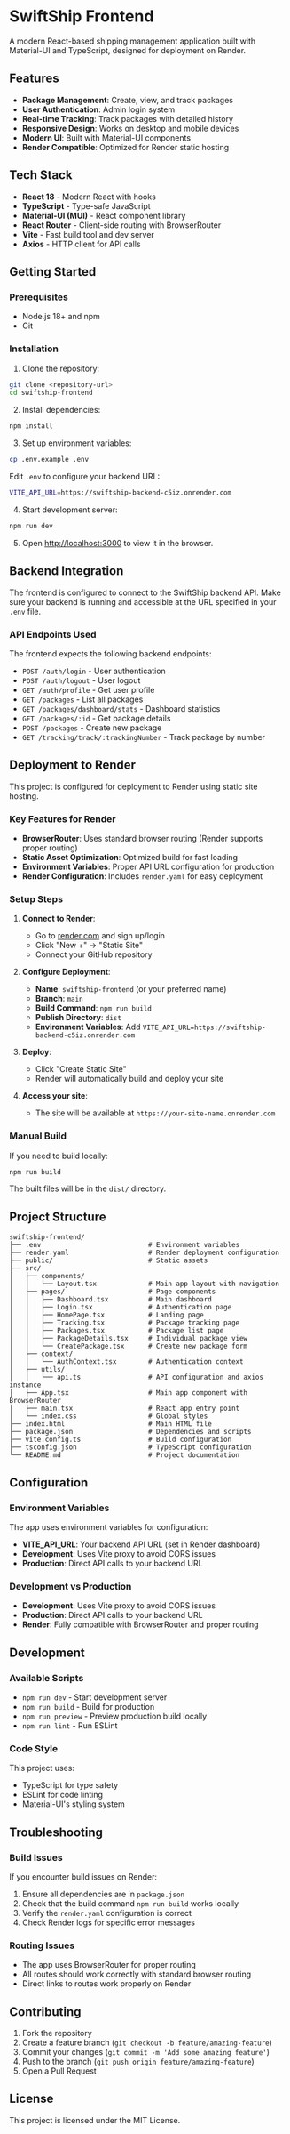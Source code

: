 # SwiftShip Frontend

A modern React-based shipping management application built with Material-UI and TypeScript, designed for deployment on Render.

## Features

- **Package Management**: Create, view, and track packages
- **User Authentication**: Admin login system
- **Real-time Tracking**: Track packages with detailed history
- **Responsive Design**: Works on desktop and mobile devices
- **Modern UI**: Built with Material-UI components
- **Render Compatible**: Optimized for Render static hosting

## Tech Stack

- **React 18** - Modern React with hooks
- **TypeScript** - Type-safe JavaScript
- **Material-UI (MUI)** - React component library
- **React Router** - Client-side routing with BrowserRouter
- **Vite** - Fast build tool and dev server
- **Axios** - HTTP client for API calls

## Getting Started

### Prerequisites

- Node.js 18+ and npm
- Git

### Installation

1. Clone the repository:
```bash
git clone <repository-url>
cd swiftship-frontend
```

2. Install dependencies:
```bash
npm install
```

3. Set up environment variables:
```bash
cp .env.example .env
```

Edit `.env` to configure your backend URL:
```bash
VITE_API_URL=https://swiftship-backend-c5iz.onrender.com
```

4. Start development server:
```bash
npm run dev
```

5. Open [http://localhost:3000](http://localhost:3000) to view it in the browser.

## Backend Integration

The frontend is configured to connect to the SwiftShip backend API. Make sure your backend is running and accessible at the URL specified in your `.env` file.

### API Endpoints Used

The frontend expects the following backend endpoints:

- `POST /auth/login` - User authentication
- `POST /auth/logout` - User logout
- `GET /auth/profile` - Get user profile
- `GET /packages` - List all packages
- `GET /packages/dashboard/stats` - Dashboard statistics
- `GET /packages/:id` - Get package details
- `POST /packages` - Create new package
- `GET /tracking/track/:trackingNumber` - Track package by number

## Deployment to Render

This project is configured for deployment to Render using static site hosting.

### Key Features for Render

- **BrowserRouter**: Uses standard browser routing (Render supports proper routing)
- **Static Asset Optimization**: Optimized build for fast loading
- **Environment Variables**: Proper API URL configuration for production
- **Render Configuration**: Includes `render.yaml` for easy deployment

### Setup Steps

1. **Connect to Render**:
   - Go to [render.com](https://render.com) and sign up/login
   - Click "New +" → "Static Site"
   - Connect your GitHub repository

2. **Configure Deployment**:
   - **Name**: `swiftship-frontend` (or your preferred name)
   - **Branch**: `main`
   - **Build Command**: `npm run build`
   - **Publish Directory**: `dist`
   - **Environment Variables**: Add `VITE_API_URL=https://swiftship-backend-c5iz.onrender.com`

3. **Deploy**:
   - Click "Create Static Site"
   - Render will automatically build and deploy your site

4. **Access your site**:
   - The site will be available at `https://your-site-name.onrender.com`

### Manual Build

If you need to build locally:

```bash
npm run build
```

The built files will be in the `dist/` directory.

## Project Structure

```
swiftship-frontend/
├── .env                           # Environment variables
├── render.yaml                    # Render deployment configuration
├── public/                        # Static assets
├── src/
│   ├── components/
│   │   └── Layout.tsx             # Main app layout with navigation
│   ├── pages/                     # Page components
│   │   ├── Dashboard.tsx          # Main dashboard
│   │   ├── Login.tsx              # Authentication page
│   │   ├── HomePage.tsx           # Landing page
│   │   ├── Tracking.tsx           # Package tracking page
│   │   ├── Packages.tsx           # Package list page
│   │   ├── PackageDetails.tsx     # Individual package view
│   │   └── CreatePackage.tsx      # Create new package form
│   ├── context/
│   │   └── AuthContext.tsx        # Authentication context
│   ├── utils/
│   │   └── api.ts                 # API configuration and axios instance
│   ├── App.tsx                    # Main app component with BrowserRouter
│   ├── main.tsx                   # React app entry point
│   └── index.css                  # Global styles
├── index.html                     # Main HTML file
├── package.json                   # Dependencies and scripts
├── vite.config.ts                 # Build configuration
├── tsconfig.json                  # TypeScript configuration
└── README.md                      # Project documentation
```

## Configuration

### Environment Variables

The app uses environment variables for configuration:

- **VITE_API_URL**: Your backend API URL (set in Render dashboard)
- **Development**: Uses Vite proxy to avoid CORS issues
- **Production**: Direct API calls to your backend URL

### Development vs Production

- **Development**: Uses Vite proxy to avoid CORS issues
- **Production**: Direct API calls to your backend URL
- **Render**: Fully compatible with BrowserRouter and proper routing

## Development

### Available Scripts

- `npm run dev` - Start development server
- `npm run build` - Build for production
- `npm run preview` - Preview production build locally
- `npm run lint` - Run ESLint

### Code Style

This project uses:
- TypeScript for type safety
- ESLint for code linting
- Material-UI's styling system

## Troubleshooting

### Build Issues

If you encounter build issues on Render:

1. Ensure all dependencies are in `package.json`
2. Check that the build command `npm run build` works locally
3. Verify the `render.yaml` configuration is correct
4. Check Render logs for specific error messages

### Routing Issues

- The app uses BrowserRouter for proper routing
- All routes should work correctly with standard browser routing
- Direct links to routes work properly on Render

## Contributing

1. Fork the repository
2. Create a feature branch (`git checkout -b feature/amazing-feature`)
3. Commit your changes (`git commit -m 'Add some amazing feature'`)
4. Push to the branch (`git push origin feature/amazing-feature`)
5. Open a Pull Request

## License

This project is licensed under the MIT License.

